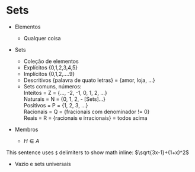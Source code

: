 [comment]: <> "LTeX: language=pt-BR"
# Sets

- Elementos
    - Qualquer coisa

- Sets
    - Coleção de elementos
    - Explícitos {0,1,2,3,4,5}
    - Implícitos {0,1,2,....9}
    - Descritivos {palavra de quato letras} = {amor, loja, ...}
    - Sets comuns, números:  
        Inteitos = Z = {..., -2, -1, 0, 1, 2, ...}  
        Naturais = N = {0, 1, 2, - [Sets]...}  
        Positivos = P = {1, 2, 3, ...}  
        Racionais = Q = {fracionais com denominador != 0}  
        Reais = R = {racionais e irracionais} = todos acima  

- Membros
    - $H \in A$
 
 This sentence uses `$` delimiters to show math inline:  $\sqrt{3x-1}+(1+x)^2$

- Vazio e sets universais

